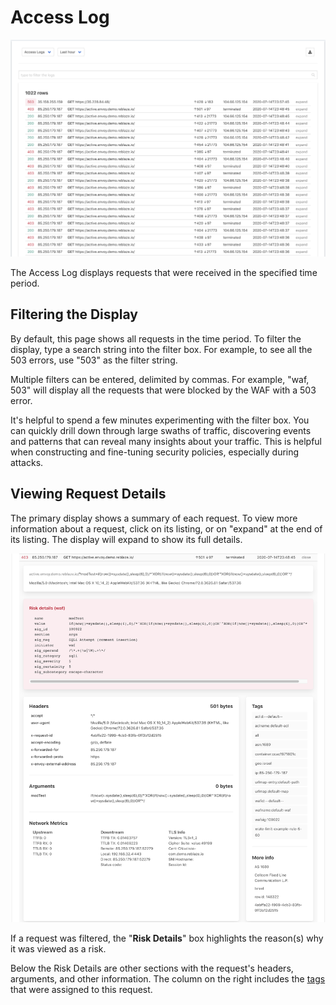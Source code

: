 # Access Log

![](../.gitbook/assets/access-logs.png)

The Access Log displays requests that were received in the specified time period.

## Filtering the Display

By default, this page shows all requests in the time period. To filter the display, type a search string into the filter box. For example, to see all the 503 errors, use "503" as the filter string.

Multiple filters can be entered, delimited by commas. For example, "waf, 503" will display all the requests that were blocked by the WAF with a 503 error.

It's helpful to spend a few minutes experimenting with the filter box. You can quickly drill down through large swaths of traffic, discovering events and patterns that can reveal many insights about your traffic. This is helpful when constructing and fine-tuning security policies, especially during attacks.

## Viewing Request Details

The primary display shows a summary of each request. To view more information about a request, click on its listing, or on "expand" at the end of its listing. The display will expand to show its full details.

![](../.gitbook/assets/access-log-example.png)

If a request was filtered, the "**Risk Details**" box highlights the reason\(s\) why it was viewed as a risk.

Below the Risk Details are other sections with the request's headers, arguments, and other information. The column on the right includes the [tags](../reference/tags.md) that were assigned to this request.

